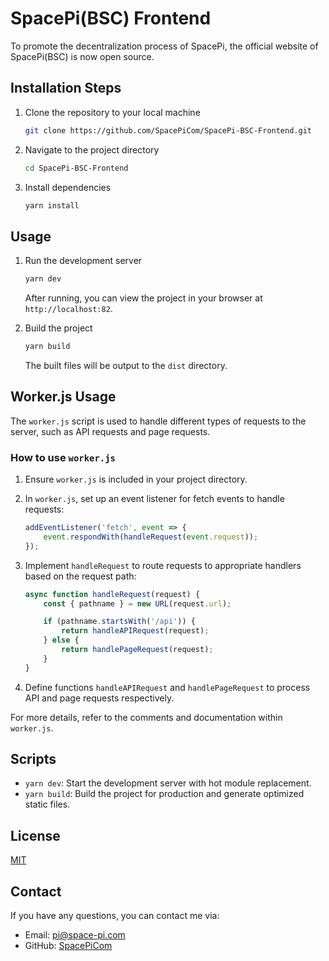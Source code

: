 # SpacePi(BSC) Frontend

To promote the decentralization process of SpacePi, the official website of SpacePi(BSC) is now open source.

## Installation Steps

1. Clone the repository to your local machine
    ```sh
    git clone https://github.com/SpacePiCom/SpacePi-BSC-Frontend.git
    ```
2. Navigate to the project directory
    ```sh
    cd SpacePi-BSC-Frontend
    ```
3. Install dependencies
    ```sh
    yarn install
    ```

## Usage

1. Run the development server
    ```sh
    yarn dev
    ```
    After running, you can view the project in your browser at `http://localhost:82`.

2. Build the project
    ```sh
    yarn build
    ```
    The built files will be output to the `dist` directory.

## Worker.js Usage

The `worker.js` script is used to handle different types of requests to the server, such as API requests and page requests.

### How to use `worker.js`

1. Ensure `worker.js` is included in your project directory.

2. In `worker.js`, set up an event listener for fetch events to handle requests:

    ```javascript
    addEventListener('fetch', event => {
        event.respondWith(handleRequest(event.request));
    });
    ```

3. Implement `handleRequest` to route requests to appropriate handlers based on the request path:

    ```javascript
    async function handleRequest(request) {
        const { pathname } = new URL(request.url);

        if (pathname.startsWith('/api')) {
            return handleAPIRequest(request);
        } else {
            return handlePageRequest(request);
        }
    }
    ```

4. Define functions `handleAPIRequest` and `handlePageRequest` to process API and page requests respectively.

For more details, refer to the comments and documentation within `worker.js`.

## Scripts

- `yarn dev`: Start the development server with hot module replacement.
- `yarn build`: Build the project for production and generate optimized static files.

## License

[MIT](LICENSE)

## Contact

If you have any questions, you can contact me via:

- Email: pi@space-pi.com
- GitHub: [SpacePiCom](https://github.com/SpacePiCom/)
